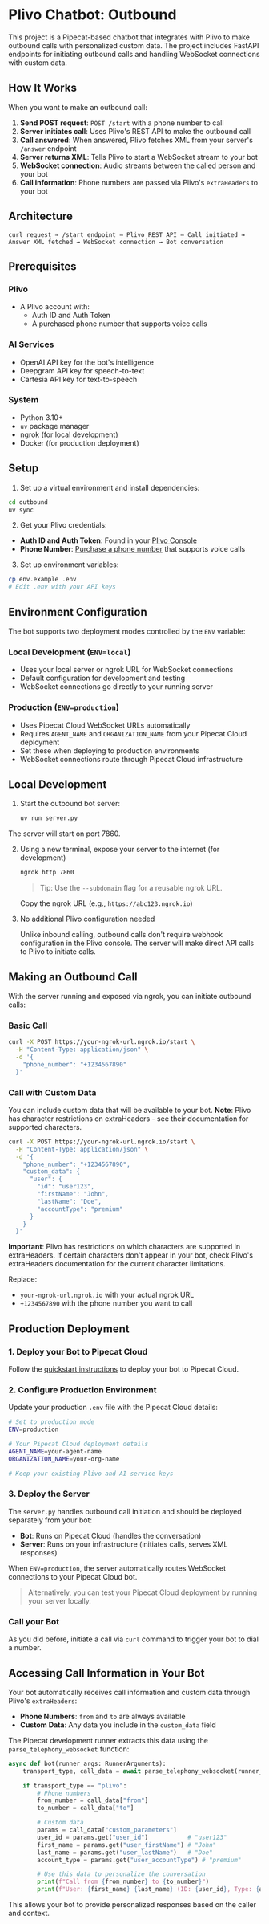 # Plivo Chatbot: Outbound

This project is a Pipecat-based chatbot that integrates with Plivo to make outbound calls with personalized custom data. The project includes FastAPI endpoints for initiating outbound calls and handling WebSocket connections with custom data.

## How It Works

When you want to make an outbound call:

1. **Send POST request**: `POST /start` with a phone number to call
2. **Server initiates call**: Uses Plivo's REST API to make the outbound call
3. **Call answered**: When answered, Plivo fetches XML from your server's `/answer` endpoint
4. **Server returns XML**: Tells Plivo to start a WebSocket stream to your bot
5. **WebSocket connection**: Audio streams between the called person and your bot
6. **Call information**: Phone numbers are passed via Plivo's `extraHeaders` to your bot

## Architecture

```
curl request → /start endpoint → Plivo REST API → Call initiated →
Answer XML fetched → WebSocket connection → Bot conversation
```

## Prerequisites

### Plivo

- A Plivo account with:
  - Auth ID and Auth Token
  - A purchased phone number that supports voice calls

### AI Services

- OpenAI API key for the bot's intelligence
- Deepgram API key for speech-to-text
- Cartesia API key for text-to-speech

### System

- Python 3.10+
- `uv` package manager
- ngrok (for local development)
- Docker (for production deployment)

## Setup

1. Set up a virtual environment and install dependencies:

```bash
cd outbound
uv sync
```

2. Get your Plivo credentials:

- **Auth ID and Auth Token**: Found in your [Plivo Console](https://console.plivo.com/dashboard/)
- **Phone Number**: [Purchase a phone number](https://console.plivo.com/phone-numbers/search/) that supports voice calls

3. Set up environment variables:

```bash
cp env.example .env
# Edit .env with your API keys
```

## Environment Configuration

The bot supports two deployment modes controlled by the `ENV` variable:

### Local Development (`ENV=local`)

- Uses your local server or ngrok URL for WebSocket connections
- Default configuration for development and testing
- WebSocket connections go directly to your running server

### Production (`ENV=production`)

- Uses Pipecat Cloud WebSocket URLs automatically
- Requires `AGENT_NAME` and `ORGANIZATION_NAME` from your Pipecat Cloud deployment
- Set these when deploying to production environments
- WebSocket connections route through Pipecat Cloud infrastructure

## Local Development

1. Start the outbound bot server:

   ```bash
   uv run server.py
   ```

The server will start on port 7860.

2. Using a new terminal, expose your server to the internet (for development)

   ```bash
   ngrok http 7860
   ```

   > Tip: Use the `--subdomain` flag for a reusable ngrok URL.

   Copy the ngrok URL (e.g., `https://abc123.ngrok.io`)

3. No additional Plivo configuration needed

   Unlike inbound calling, outbound calls don't require webhook configuration in the Plivo console. The server will make direct API calls to Plivo to initiate calls.

## Making an Outbound Call

With the server running and exposed via ngrok, you can initiate outbound calls:

### Basic Call

```bash
curl -X POST https://your-ngrok-url.ngrok.io/start \
  -H "Content-Type: application/json" \
  -d '{
    "phone_number": "+1234567890"
  }'
```

### Call with Custom Data

You can include custom data that will be available to your bot. **Note**: Plivo has character restrictions on extraHeaders - see their documentation for supported characters.

```bash
curl -X POST https://your-ngrok-url.ngrok.io/start \
  -H "Content-Type: application/json" \
  -d '{
    "phone_number": "+1234567890",
    "custom_data": {
      "user": {
        "id": "user123",
        "firstName": "John",
        "lastName": "Doe",
        "accountType": "premium"
      }
    }
  }'
```

**Important**: Plivo has restrictions on which characters are supported in extraHeaders. If certain characters don't appear in your bot, check Plivo's extraHeaders documentation for the current character limitations.

Replace:

- `your-ngrok-url.ngrok.io` with your actual ngrok URL
- `+1234567890` with the phone number you want to call

## Production Deployment

### 1. Deploy your Bot to Pipecat Cloud

Follow the [quickstart instructions](https://docs.pipecat.ai/getting-started/quickstart#step-2%3A-deploy-to-production) to deploy your bot to Pipecat Cloud.

### 2. Configure Production Environment

Update your production `.env` file with the Pipecat Cloud details:

```bash
# Set to production mode
ENV=production

# Your Pipecat Cloud deployment details
AGENT_NAME=your-agent-name
ORGANIZATION_NAME=your-org-name

# Keep your existing Plivo and AI service keys
```

### 3. Deploy the Server

The `server.py` handles outbound call initiation and should be deployed separately from your bot:

- **Bot**: Runs on Pipecat Cloud (handles the conversation)
- **Server**: Runs on your infrastructure (initiates calls, serves XML responses)

When `ENV=production`, the server automatically routes WebSocket connections to your Pipecat Cloud bot.

> Alternatively, you can test your Pipecat Cloud deployment by running your server locally.

### Call your Bot

As you did before, initiate a call via `curl` command to trigger your bot to dial a number.

## Accessing Call Information in Your Bot

Your bot automatically receives call information and custom data through Plivo's `extraHeaders`:

- **Phone Numbers**: `from` and `to` are always available
- **Custom Data**: Any data you include in the `custom_data` field

The Pipecat development runner extracts this data using the `parse_telephony_websocket` function:

```python
async def bot(runner_args: RunnerArguments):
    transport_type, call_data = await parse_telephony_websocket(runner_args.websocket)

    if transport_type == "plivo":
        # Phone numbers
        from_number = call_data["from"]
        to_number = call_data["to"]

        # Custom data
        params = call_data["custom_parameters"]
        user_id = params.get("user_id")           # "user123"
        first_name = params.get("user_firstName") # "John"
        last_name = params.get("user_lastName")   # "Doe"
        account_type = params.get("user_accountType") # "premium"

        # Use this data to personalize the conversation
        print(f"Call from {from_number} to {to_number}")
        print(f"User: {first_name} {last_name} (ID: {user_id}, Type: {account_type})")
```

This allows your bot to provide personalized responses based on the caller and context.
